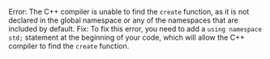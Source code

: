 Error: The C++ compiler is unable to find the `create` function, as it is not declared in the global namespace or any of the namespaces that are included by default.
Fix: To fix this error, you need to add a `using namespace std;` statement at the beginning of your code, which will allow the C++ compiler to find the `create` function.
